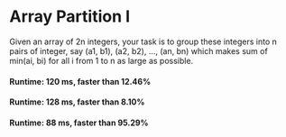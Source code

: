 # Array Partition I

Given an array of 2n integers, your task is to group these integers into n pairs of integer, say (a1, b1), (a2, b2), ..., (an, bn) which makes sum of min(ai, bi) for all i from 1 to n as large as possible.

#### Runtime: 120 ms, faster than 12.46%
#### Runtime: 128 ms, faster than 8.10%
#### Runtime: 88 ms, faster than 95.29%

